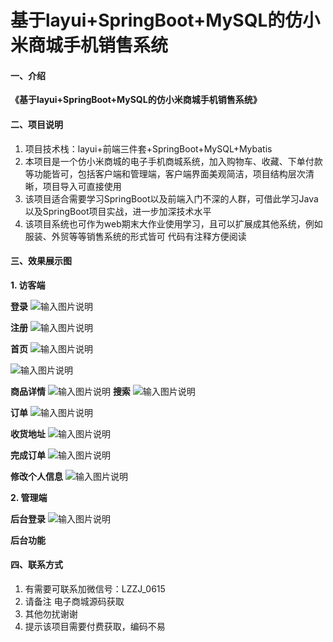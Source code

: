 # 基于layui+SpringBoot+MySQL的仿小米商城手机销售系统

#### 一、介绍
 **《基于layui+SpringBoot+MySQL的仿小米商城手机销售系统》** 

#### 二、项目说明
1.  项目技术栈：layui+前端三件套+SpringBoot+MySQL+Mybatis
2.  本项目是一个仿小米商城的电子手机商城系统，加入购物车、收藏、下单付款等功能皆可，包括客户端和管理端，客户端界面美观简洁，项目结构层次清晰，项目导入可直接使用
3.  该项目适合需要学习SpringBoot以及前端入门不深的人群，可借此学习Java以及SpringBoot项目实战，进一步加深技术水平
4.  该项目系统也可作为web期末大作业使用学习，且可以扩展成其他系统，例如服装、外贸等等销售系统的形式皆可 代码有注释方便阅读

#### 三、效果展示图

 **1.  访客端** 
 
**登录** 
![输入图片说明](%E5%89%8D%E5%8F%B0%E7%99%BB%E5%BD%95%E5%89%8D%E5%8F%B0%E7%99%BB%E5%BD%95.png)

 **注册** 
![输入图片说明](%E6%B3%A8%E5%86%8C.png)

 **首页** 
![输入图片说明](%E5%95%86%E5%9F%8E%E9%A6%96%E9%A1%B5.png)

![输入图片说明](%E5%95%86%E5%9F%8E%E9%A6%96%E9%A1%B52.png)

 **商品详情** 
![输入图片说明](%E5%95%86%E5%93%81%E8%AF%A6%E6%83%85.png)
 **搜索** 
![输入图片说明](%E6%90%9C%E7%B4%A2.png)


 **订单** 
![输入图片说明](%E8%AE%A2%E5%8D%95.png)


 **收货地址** 
![输入图片说明](%E6%94%B6%E8%B4%A7%E5%9C%B0%E5%9D%80.png)


 **完成订单** 
![输入图片说明](%E8%AE%A2%E5%8D%95%E5%AE%8C%E6%88%90.png)


 **修改个人信息** 
![输入图片说明](%E4%BF%AE%E6%94%B9%E4%B8%AA%E4%BA%BA%E4%BF%A1%E6%81%AF.png)

 **2.  管理端** 
 
**后台登录** 
![输入图片说明](%E7%99%BB%E5%BD%95.png)

 **后台功能** 


#### 四、联系方式

1.  有需要可联系加微信号：LZZJ_0615
2.  请备注 电子商城源码获取
3.  其他勿扰谢谢
4.  提示该项目需要付费获取，编码不易

